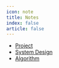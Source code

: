 ```yaml
---
icon: note
title: Notes
index: false
article: false
---
```

- [Project](./project)
- [System Design](./systemDesign)
- [Algorithm](/algorithm)
